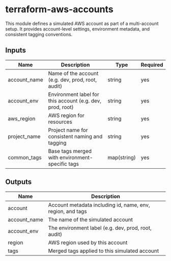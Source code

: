 # terraform-aws-accounts

This module defines a simulated AWS account as part of a multi-account setup.
It provides account-level settings, environment metadata, and consistent tagging conventions.

## Inputs

| Name         | Description                                               | Type        | Required |
| ------------ | --------------------------------------------------------- | ----------- | -------- |
| account_name | Name of the account (e.g. dev, prod, root, audit)         | string      | yes      |
| account_env  | Environment label for this account (e.g. dev, prod, root) | string      | yes      |
| aws_region   | AWS region for resources                                  | string      | yes      |
| project_name | Project name for consistent naming and tagging            | string      | yes      |
| common_tags  | Base tags merged with environment-specific tags           | map(string) | yes      |

## Outputs

| Name           | Description                                                |
| -------------- | ---------------------------------------------------------- |
| account        | Account metadata including id, name, env, region, and tags |
| account_name   | The name of the simulated account                          |
| account_env    | The environment label (e.g. dev, prod, root, audit)        |
| region         | AWS region used by this account                            |
| tags           | Merged tags applied to this simulated account              |
